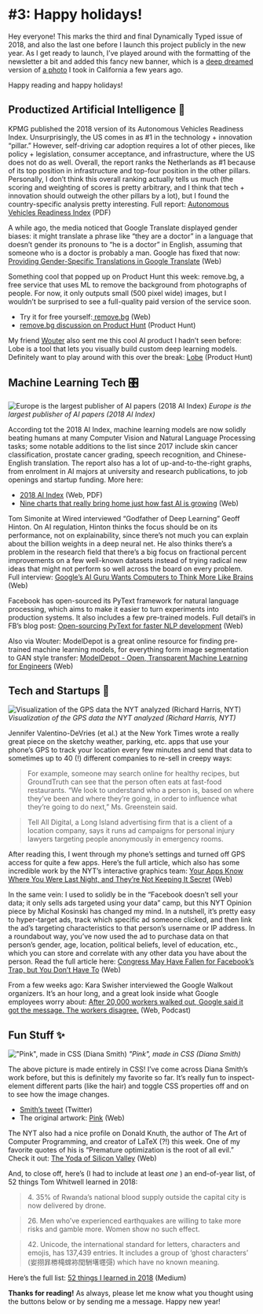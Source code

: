 # #3: Happy holidays! 

Hey everyone!
This marks the third and final Dynamically Typed issue of 2018, and also the last one before I launch this project publicly in the new year.
As I get ready to launch, I’ve played around with the formatting of the newsletter a bit and added this fancy new banner, which is a [deep dreamed](https://deepdreamgenerator.com/best?utm_campaign=Dynamically%20Typed&utm_medium=email&utm_source=Revue%20newsletter) version of [a photo](https://photos.app.goo.gl/cRtDAUtULxwDhYzy7?utm_campaign=Dynamically%20Typed&utm_medium=email&utm_source=Revue%20newsletter) I took in California a few years ago.

Happy reading and happy holidays!

## Productized Artificial Intelligence 🔌

KPMG published the 2018 version of its Autonomous Vehicles Readiness Index.
Unsurprisingly, the US comes in as #1 in the technology + innovation “pillar.” However, self-driving car adoption requires a lot of other pieces, like policy + legislation, consumer acceptance, and infrastructure, where the US does not do as well.
Overall, the report ranks the Netherlands as #1 because of its top position in infrastructure and top-four position in the other pillars.
Personally, I don’t think this overall ranking actually tells us much (the scoring and weighting of scores is pretty arbitrary, and I think that tech + innovation should outweigh the other pillars by a lot), but I found the country-specific analysis pretty interesting.
Full report: [Autonomous Vehicles Readiness Index](https://assets.kpmg.com/content/dam/kpmg/xx/pdf/2018/01/avri.pdf?utm_campaign=Dynamically%20Typed&utm_medium=email&utm_source=Revue%20newsletter) (PDF)

A while ago, the media noticed that Google Translate displayed gender biases: it might translate a phrase like “they are a doctor” in a language that doesn’t gender its pronouns to “he is a doctor” in English, assuming that someone who is a doctor is probably a man.
Google has fixed that now: [Providing Gender-Specific Translations in Google Translate](http://ai.googleblog.com/2018/12/providing-gender-specific-translations.html?utm_campaign=Dynamically%20Typed&utm_medium=email&utm_source=Revue%20newsletter) (Web)

Something cool that popped up on Product Hunt this week: remove.bg, a free service that uses ML to remove the background from photographs of people.
For now, it only outputs small (500 pixel wide) images, but I wouldn’t be surprised to see a full-quality paid version of the service soon.

- Try it for free yourself:[ remove.bg](https://www.remove.bg/?utm_campaign=Dynamically%20Typed&utm_medium=email&utm_source=Revue%20newsletter) (Web)
- [remove.bg discussion on Product Hunt](https://www.producthunt.com/posts/remove-bg?utm_campaign=Dynamically%20Typed&utm_medium=email&utm_source=Revue%20newsletter) (Product Hunt)

My friend [Wouter](https://twitter.com/wouterraateland?utm_campaign=Dynamically%20Typed&utm_medium=email&utm_source=Revue%20newsletter) also sent me this cool AI product I hadn’t seen before: Lobe is a tool that lets you visually build custom deep learning models.
Definitely want to play around with this over the break: [Lobe](https://www.producthunt.com/posts/lobe?utm_campaign=Dynamically%20Typed&utm_medium=email&utm_source=Revue%20newsletter) (Product Hunt)

## Machine Learning Tech 🎛

![Europe is the largest publisher of AI papers (2018 AI Index)](https://s3.amazonaws.com/revue/items/images/004/006/436/mail/Screenshot_2018-12-21_at_15.15.43.png?1545405365)
_Europe is the largest publisher of AI papers (2018 AI Index)_

According tot the 2018 AI Index, machine learning models are now solidly beating humans at many Computer Vision and Natural Language Processing tasks; some notable additions to the list since 2017 include skin cancer classification, prostate cancer grading, speech recognition, and Chinese-English translation.
The report also has a lot of up-and-to-the-right graphs, from enrolment in AI majors at university and research publications, to job openings and startup funding.
More here:

- [2018 AI Index](http://aiindex.org/?utm_campaign=Dynamically%20Typed&utm_medium=email&utm_source=Revue%20newsletter) (Web, PDF)
- [Nine charts that really bring home just how fast AI is growing](https://www.technologyreview.com/s/612582/data-that-illuminates-the-ai-boom/?utm_campaign=Dynamically%20Typed&utm_medium=email&utm_source=Revue%20newsletter) (Web)

Tom Simonite at Wired interviewed “Godfather of Deep Learning” Geoff Hinton.
On AI regulation, Hinton thinks the focus should be on its performance, not on explainability, since there’s not much you can explain about the billion weights in a deep neural net.
He also thinks there’s a problem in the research field that there’s a big focus on fractional percent improvements on a few well-known datasets instead of trying radical new ideas that might not perform so well across the board on every problem.
Full interview: [Google’s AI Guru Wants Computers to Think More Like Brains](https://www.wired.com/story/googles-ai-guru-computers-think-more-like-brains/?utm_campaign=Dynamically%20Typed&utm_medium=email&utm_source=Revue%20newsletter) (Web)

Facebook has open-sourced its PyText framework for natural language processing, which aims to make it easier to turn experiments into production systems.
It also includes a few pre-trained models.
Full detail’s in FB’s blog post: [Open-sourcing PyText for faster NLP development](https://code.fb.com/ai-research/pytext-open-source-nlp-framework/?utm_campaign=Dynamically%20Typed&utm_medium=email&utm_source=Revue%20newsletter) (Web)

Also via Wouter: ModelDepot is a great online resource for finding pre-trained machine learning models, for everything form image segmentation to GAN style transfer: [ModelDepot - Open, Transparent Machine Learning for Engineers](https://www.modeldepot.io/?utm_campaign=Dynamically%20Typed&utm_medium=email&utm_source=Revue%20newsletter) (Web)

## Tech and Startups 🚀

![Visualization of the GPS data the NYT analyzed (Richard Harris, NYT)](https://s3.amazonaws.com/revue/items/images/004/008/297/mail/Screenshot_2018-12-22_at_14.27.41.png?1545490516)
_Visualization of the GPS data the NYT analyzed (Richard Harris, NYT)_

Jennifer Valentino-DeVries (et al.) at the New York Times wrote a really great piece on the sketchy weather, parking, etc.
apps that use your phone’s GPS to track your location every few minutes and send that data to sometimes up to 40 (!) different companies to re-sell in creepy ways:

> For example, someone may search online for healthy recipes, but GroundTruth can see that the person often eats at fast-food restaurants.
> “We look to understand who a person is, based on where they’ve been and where they’re going, in order to influence what they’re going to do next,” Ms.
> Greenstein said.

> Tell All Digital, a Long Island advertising firm that is a client of a location company, says it runs ad campaigns for personal injury lawyers targeting people anonymously in emergency rooms.

After reading this, I went through my phone’s settings and turned off GPS access for quite a few apps.
Here’s the full article, which also has some incredible work by the NYT’s interactive graphics team: [Your Apps Know Where You Were Last Night, and They’re Not Keeping It Secret](https://www.nytimes.com/interactive/2018/12/10/business/location-data-privacy-apps.html?utm_campaign=Dynamically%20Typed&utm_medium=email&utm_source=Revue%20newsletter) (Web)

In the same vein: I used to solidly be in the “Facebook doesn’t sell your data; it only sells ads targeted using your data” camp, but this NYT Opinion piece by Michal Kosinski has changed my mind.
In a nutshell, it’s pretty easy to hyper-target ads, track which specific ad someone clicked, and then link the ad’s targeting characteristics to that person’s username or IP address.
In a roundabout way, you’ve now used the ad to purchase data on that person’s gender, age, location, political beliefs, level of education, etc., which you can store and correlate with any other data you have about the person.
Read the full article here: [Congress May Have Fallen for Facebook’s Trap, but You Don’t Have To](https://www.nytimes.com/2018/12/12/opinion/facebook-data-privacy-advertising.html?utm_campaign=Dynamically%20Typed&utm_medium=email&utm_source=Revue%20newsletter) (Web)

From a few weeks ago: Kara Swisher interviewed the Google Walkout organizers.
It’s an hour long, and a great look inside what Google employees worry about: [After 20,000 workers walked out, Google said it got the message.
The workers disagree.](https://art19.com/shows/recode-decode/episodes/db68185b-2ef6-4423-b28e-2cba4355163f?utm_campaign=Dynamically%20Typed&utm_medium=email&utm_source=Revue%20newsletter) (Web, Podcast)

## Fun Stuff ✨

!["Pink", made in CSS (Diana Smith)](https://s3.amazonaws.com/revue/items/images/004/008/299/mail/Screenshot_2018-12-22_at_14.56.50.png?1545490628)
_"Pink", made in CSS (Diana Smith)_

The above picture is made entirely in CSS!
I’ve come across Diana Smith’s work before, but this is definitely my favorite so far.
It’s really fun to inspect-element different parts (like the hair) and toggle CSS properties off and on to see how the image changes.

- [Smith’s tweet](https://twitter.com/cyanharlow/status/1071989185379131392?utm_campaign=Dynamically%20Typed&utm_medium=email&utm_source=Revue%20newsletter) (Twitter) 
- The original artwork: [Pink](http://diana-adrianne.com/purecss-pink/?utm_campaign=Dynamically%20Typed&utm_medium=email&utm_source=Revue%20newsletter) (Web)

The NYT also had a nice profile on Donald Knuth, the author of The Art of Computer Programming, and creator of LaTeX (?!) this week.
One of my favorite quotes of his is “Premature optimization is the root of all evil.” Check it out: [The Yoda of Silicon Valley](https://www.nytimes.com/2018/12/17/science/donald-knuth-computers-algorithms-programming.html?utm_campaign=Dynamically%20Typed&utm_medium=email&utm_source=Revue%20newsletter) (Web)

And, to close off, here’s (I had to include at least _one_ ) an end-of-year list, of 52 things Tom Whitwell learned in 2018:

> 4\.
> 35% of Rwanda’s national blood supply outside the capital city is now delivered by drone.

> 26\.
> Men who’ve experienced earthquakes are willing to take more risks and gamble more.
> Women show no such effect.

> 42\.
> Unicode, the international standard for letters, characters and emojis, has 137,439 entries.
> It includes a group of ‘ghost characters’ (妛挧暃椦槞蟐袮閠駲墸壥彁) which have no known meaning.

Here’s the full list: [52 things I learned in 2018](https://medium.com/fluxx-studio-notes/52-things-i-learned-in-2018-b07fc110d8e1?utm_campaign=Dynamically%20Typed&utm_medium=email&utm_source=Revue%20newsletter) (Medium)

**Thanks for reading!**
As always, please let me know what you thought using the buttons below or by sending me a message.
Happy new year!